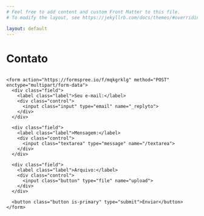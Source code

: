 ```yaml
---
# Feel free to add content and custom Front Matter to this file.
# To modify the layout, see https://jekyllrb.com/docs/themes/#overriding-theme-defaults

layout: default
---
```


# Contato

<!-- modify this form HTML and place wherever you want your form -->

<div class="columns">
  <div class="column is-half">

    <form action="https://formspree.io/f/mqkgrklg" method="POST" enctype="multipart/form-data">
      <div class="field">
        <label class="label">Seu e-mail:</label>
        <div class="control">
          <input class="input" type="email" name="_replyto">
        </div>
      </div>

      <div class="field">
        <label class="label">Mensagem:</label>
        <div class="control">
          <input class="textarea" type="message" name="/textarea">
        </div>
      </div>

      <div class="field">
        <label class="label">Arquivo:</label>
        <div class="control">
          <input class="button" type="file" name="upload">
        </div>
      </div>

      <button class="button is-primary" type="submit">Enviar</button>
    </form>

  </div>
</div>